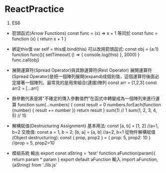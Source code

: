 # ReactPractice
1. ES6
*   箭頭函式(Arrow Functions)
    const func = (x) => x + 1
    等同於
    const func = function (x) { return x + 1 }
  
* 綁定this值
  var self = this或.bind(this)
  可以改用箭頭函式:
  const obj = {a:1}
  function func(){
    setTimeout( () => { console.log(this) }, 2000)
  }
  func.call(obj)
  
* 展開運算符(Spread Operator)與其餘運算符(Rest Operator)
  展開運算符(Spread Operator)是把一個陣列展開(expand)成個別值，這個運算符後面必定接著一個陣列。最常見的是用來組合(連接)陣列
  const arr = [1,2,3]
  const arr2 = [...arr]

* 餘參數代表是將"不確定的傳入參數值們"在函式中轉變成為一個陣列來進行運算
  function sum(…numbers) {
    const result = 0
    numbers.forEach(function (number) {
      result += number
    })
    return result
  }
  sum(1) // 1
  sum(1, 2, 3, 4, 5) // 15
  
* 解構賦值(Destructuring Assignment)
  基本用法:
      const [a, b] = [1, 2] //a=1, b=2
  交換值:
      const a = 1, b = 2;
      [b, a] = [a, b] //a=2, b=1
  從物件解構賦值(Object destructuring):
      const { prop, prop2 } = { prop: 5, prop2: 10 } //prop = 5, prop2=10

* 模組系統
  輸出
  export const aString = 'test'
  function aFunction(param){
    return param * param
  }
  export default aFunction
  輸入
  import aFunction, {aString} from './lib.js'
